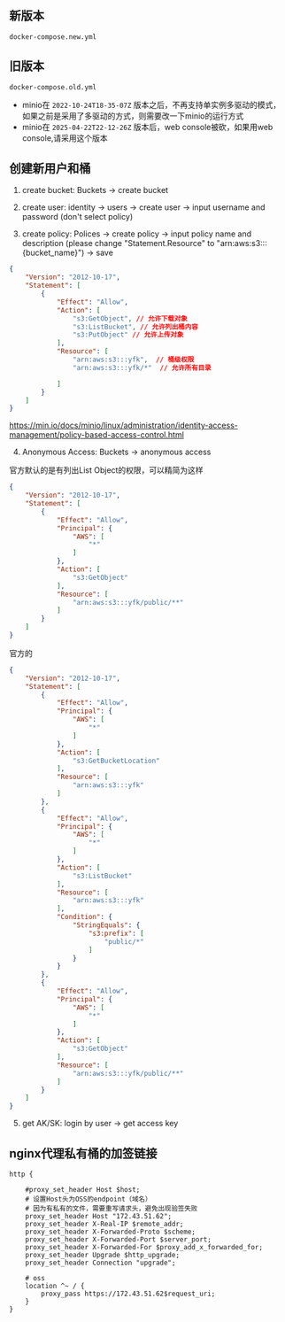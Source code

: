 ## 新版本
`docker-compose.new.yml`

## 旧版本
`docker-compose.old.yml`


- minio在 `2022-10-24T18-35-07Z` 版本之后，不再支持单实例多驱动的模式，如果之前是采用了多驱动的方式，则需要改一下minio的运行方式
- minio在 `2025-04-22T22-12-26Z` 版本后，web console被砍，如果用web console,请采用这个版本

## 创建新用户和桶

1. create bucket: Buckets ->  create bucket

2. create user: identity -> users -> create user -> input username and password (don't select policy)

3. create policy: Polices -> create policy -> input policy name and description (please change "Statement.Resource" to "arn:aws:s3:::{bucket_name}") -> save


```json
{
    "Version": "2012-10-17",
    "Statement": [
        {
            "Effect": "Allow",
            "Action": [
                "s3:GetObject", // 允许下载对象
                "s3:ListBucket", // 允许列出桶内容
                "s3:PutObject" // 允许上传对象
            ],
            "Resource": [
                "arn:aws:s3:::yfk",  // 桶级权限
                "arn:aws:s3:::yfk/*"  // 允许所有目录

            ]
        }
    ]
}
```

https://min.io/docs/minio/linux/administration/identity-access-management/policy-based-access-control.html

4. Anonymous Access: Buckets -> anonymous access

官方默认的是有列出List Object的权限，可以精简为这样

```json
{
    "Version": "2012-10-17",
    "Statement": [
        {
            "Effect": "Allow",
            "Principal": {
                "AWS": [
                    "*"
                ]
            },
            "Action": [
                "s3:GetObject"
            ],
            "Resource": [
                "arn:aws:s3:::yfk/public/**"
            ]
        }
    ]
}

```

官方的
```json
{
    "Version": "2012-10-17",
    "Statement": [
        {
            "Effect": "Allow",
            "Principal": {
                "AWS": [
                    "*"
                ]
            },
            "Action": [
                "s3:GetBucketLocation"
            ],
            "Resource": [
                "arn:aws:s3:::yfk"
            ]
        },
        {
            "Effect": "Allow",
            "Principal": {
                "AWS": [
                    "*"
                ]
            },
            "Action": [
                "s3:ListBucket"
            ],
            "Resource": [
                "arn:aws:s3:::yfk"
            ],
            "Condition": {
                "StringEquals": {
                    "s3:prefix": [
                        "public/*"
                    ]
                }
            }
        },
        {
            "Effect": "Allow",
            "Principal": {
                "AWS": [
                    "*"
                ]
            },
            "Action": [
                "s3:GetObject"
            ],
            "Resource": [
                "arn:aws:s3:::yfk/public/**"
            ]
        }
    ]
}

```



5. get AK/SK: login by user -> get access key



## nginx代理私有桶的加签链接



```
http {
    
    #proxy_set_header Host $host;
    # 设置Host头为OSS的endpoint（域名）
    # 因为有私有的文件，需要重写请求头，避免出现验签失败
    proxy_set_header Host "172.43.51.62";
    proxy_set_header X-Real-IP $remote_addr;
    proxy_set_header X-Forwarded-Proto $scheme;
    proxy_set_header X-Forwarded-Port $server_port;
    proxy_set_header X-Forwarded-For $proxy_add_x_forwarded_for;
    proxy_set_header Upgrade $http_upgrade;
    proxy_set_header Connection "upgrade";

    # oss
    location ^~ / {
        proxy_pass https://172.43.51.62$request_uri;
    }
}


```

